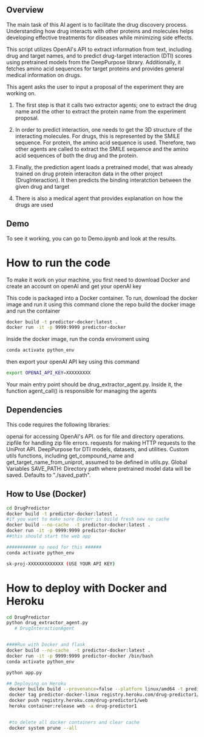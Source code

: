 ## Overview

The main task of this AI agent is to facilitate the drug discovery process. Understanding how drug interacts with other proteins and molecules helps developing effective treatments for diseases while minimizing side effects. 

This script utilizes OpenAI's API to extract information from text, including drug and target names, and to predict drug-target interaction (DTI) scores using pretrained models from the DeepPurpose library. Additionally, it fetches amino acid sequences for target proteins and provides general medical information on drugs.

This agent asks the user to input a proposal of the experiment they are working on. 
1. The first step is that it calls two extractor agents; one to extract the drug name and the other to extract the protein name from the experiment proposal.
2. In order to predict interaction, one needs to get the 3D structure of the interacting molecules. For drugs, this is represented by the SMILE sequence. For protein, the amino acid sequence is used. Therefore, two other agents are called to extract the SMILE sequence and the amino acid sequences of both the drug and the protein.
3. Finally, the prediction agent loads a pretrained model, that was already trained on drug protein interaciton data in the other project (DrugInteraction). It then predicts the binding interatction between the given drug and target

4. There is also a medical agent that provides explanation on how the drugs are used

## Demo 
To see it working, you can go to Demo.ipynb and look at the results. 


# How to run the code
To make it work on your machine, you first need to download Docker and create an account on openAI and get your openAI key

This code is packaged into a Docker container. 
To run, download the docker image and run it using this command
clone the repo
build the docker image and run the container
```sh
docker build -t predictor-docker:latest .
docker run -it -p 9999:9999 predictor-docker
```

Inside the docker image, run the conda enviroment using 
```sh
conda activate python_env
```

then export your openAI API key using this command
```sh
export OPENAI_API_KEY=XXXXXXXXX
```

Your main entry point should be drug_extractor_agent.py. Inside it, the function agent_call() is responsible for managing the agents


## Dependencies
This code requires the following libraries:

openai for accessing OpenAI's API.
os for file and directory operations.
zipfile for handling zip file errors.
requests for making HTTP requests to the UniProt API.
DeepPurpose for DTI models, datasets, and utilities.
Custom utils functions, including get_compound_name and get_target_name_from_uniprot, assumed to be defined in utils.py.
Global Variables
SAVE_PATH: Directory path where pretrained model data will be saved. Defaults to "./saved_path".



## How to Use (Docker)
```sh
cd DrugPredictor
docker build -t predictor-docker:latest .
#if you want to make sure Docker is build fresh new no cache
docker build --no-cache  -t predictor-docker:latest .
docker run -it -p 9999:9999 predictor-docker
##this should start the web app

########### no need for this ######
conda activate python_env

sk-proj-XXXXXXXXXXXXX (USE YOUR API KEY)
```

# How to deploy with Docker and Heroku 

```sh
cd DrugPredictor
python drug_extractor_agent.py
   # DrugInteractionAgent


####Run with Docker and flask
docker build --no-cache  -t predictor-docker:latest . 
docker run -it -p 9999:9999 predictor-docker /bin/bash
conda activate python_env

python app.py

## Deploying on Heroku
 docker buildx build --provenance=false --platform linux/amd64 -t predictor-docker-linux:latest .
 docker tag predictor-docker-linux registry.heroku.com/drug-predictor1/web
 docker push registry.heroku.com/drug-predictor1/web 
 heroku container:release web -a drug-predictor1


 #to delete all docker containers and clear cache
 docker system prune --all
 